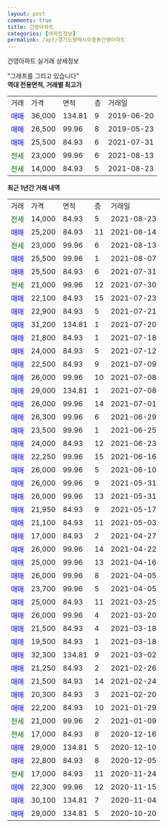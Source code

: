 ```yaml
---
layout: post
comments: true
title: 건영아파트
categories: [아파트정보]
permalink: /apt/경기도평택시이충동건영아파트
---
```


건영아파트 실거래 상세정보

<script type="text/javascript">
  google.charts.load('current', {'packages':['line', 'corechart']});
  google.charts.setOnLoadCallback(drawChart);

  function drawChart() {
    var data = new google.visualization.DataTable();
    data.addColumn('date', '거래일');
    data.addColumn('number', "매매");
    data.addColumn('number', "전세");
    data.addColumn('number', "전매");

    data.addRows([[new Date(Date.parse("2021-08-23")), null, 14000, null], [new Date(Date.parse("2021-08-14")), 25200, null, null], [new Date(Date.parse("2021-08-13")), null, 23000, null], [new Date(Date.parse("2021-08-07")), 25500, null, null], [new Date(Date.parse("2021-07-31")), 25500, null, null], [new Date(Date.parse("2021-07-30")), null, 21000, null], [new Date(Date.parse("2021-07-23")), 22100, null, null], [new Date(Date.parse("2021-07-21")), 22900, null, null], [new Date(Date.parse("2021-07-20")), 31200, null, null], [new Date(Date.parse("2021-07-18")), 21800, null, null], [new Date(Date.parse("2021-07-12")), 24000, null, null], [new Date(Date.parse("2021-07-09")), 22500, null, null], [new Date(Date.parse("2021-07-08")), 26000, null, null], [new Date(Date.parse("2021-07-08")), 29000, null, null], [new Date(Date.parse("2021-07-01")), 26000, null, null], [new Date(Date.parse("2021-06-29")), 26300, null, null], [new Date(Date.parse("2021-06-25")), 23500, null, null], [new Date(Date.parse("2021-06-23")), 24000, null, null], [new Date(Date.parse("2021-06-16")), 22250, null, null], [new Date(Date.parse("2021-06-10")), 26000, null, null], [new Date(Date.parse("2021-05-31")), 26000, null, null], [new Date(Date.parse("2021-05-31")), 26000, null, null], [new Date(Date.parse("2021-05-17")), 21950, null, null], [new Date(Date.parse("2021-05-03")), 21100, null, null], [new Date(Date.parse("2021-04-27")), 17000, null, null], [new Date(Date.parse("2021-04-22")), 26000, null, null], [new Date(Date.parse("2021-04-16")), 25000, null, null], [new Date(Date.parse("2021-04-05")), 26000, null, null], [new Date(Date.parse("2021-04-05")), 23700, null, null], [new Date(Date.parse("2021-03-25")), 25000, null, null], [new Date(Date.parse("2021-03-20")), 26000, null, null], [new Date(Date.parse("2021-03-18")), 21500, null, null], [new Date(Date.parse("2021-03-18")), 19500, null, null], [new Date(Date.parse("2021-03-02")), 32300, null, null], [new Date(Date.parse("2021-02-26")), 21250, null, null], [new Date(Date.parse("2021-02-24")), 21500, null, null], [new Date(Date.parse("2021-02-20")), 20300, null, null], [new Date(Date.parse("2021-01-29")), 22200, null, null], [new Date(Date.parse("2021-01-09")), null, 21000, null], [new Date(Date.parse("2020-12-16")), null, 17000, null], [new Date(Date.parse("2020-12-10")), 29000, null, null], [new Date(Date.parse("2020-12-05")), 22800, null, null], [new Date(Date.parse("2020-11-24")), null, 17000, null], [new Date(Date.parse("2020-11-15")), 22300, null, null], [new Date(Date.parse("2020-11-04")), 30100, null, null], [new Date(Date.parse("2020-10-20")), 29000, null, null]]);

    var options = {
      hAxis: {
        format: 'yyyy/MM/dd'
      },    
      lineWidth: 0,
      pointsVisible: true,    
      title: '최근 1년간 유형별 실거래가 분포',
      legend: { position: 'bottom' }
    };

    var formatter = new google.visualization.NumberFormat({pattern:'###,###'} );
    formatter.format(data, 1);
    formatter.format(data, 2);
    
    setTimeout(function() {
        var chart = new google.visualization.LineChart(document.getElementById('columnchart_material'));
        chart.draw(data, (options));
        document.getElementById('loading').style.display = 'none';
    }, 200);
  }
</script>


<div id="loading" style="z-index:20; display: block; margin-left: 0px">"그래프를 그리고 있습니다"</div>
<div id="columnchart_material" style="width: 95%; margin-left: 0px; display: block"></div>
<!-- contents start -->
<b>역대 전용면적, 거래별 최고가</b>
<table class="sortable">
    <tr>
      <td>거래</td>
      <td>가격</td>
      <td>면적</td>
      <td>층</td>
      <td>거래일</td>
    </tr>
        <tr>
          <td><a style="color: blue">매매</a></td>
          <td>36,000</td>
          <td>134.81</td>
          <td>9</td>
          <td>2019-06-20</td>
        </tr>            <tr>
          <td><a style="color: blue">매매</a></td>
          <td>26,500</td>
          <td>99.96</td>
          <td>8</td>
          <td>2019-05-23</td>
        </tr>            <tr>
          <td><a style="color: blue">매매</a></td>
          <td>25,500</td>
          <td>84.93</td>
          <td>6</td>
          <td>2021-07-31</td>
        </tr>        
        <tr>
              <td><a style="color: darkgreen">전세</a></td>
              <td>23,000</td>
              <td>99.96</td>
              <td>6</td>
              <td>2021-08-13</td>
            </tr>            <tr>
              <td><a style="color: darkgreen">전세</a></td>
              <td>14,000</td>
              <td>84.93</td>
              <td>5</td>
              <td>2021-08-23</td>
            </tr>        
    
</table>

<b>최근 1년간 거래 내역</b>

<table class="sortable">
    <tr>
      <td>거래</td>
      <td>가격</td>
      <td>면적</td>
      <td>층</td>
      <td>거래일</td>
    </tr>
    <tr>
      <td><a style="color: darkgreen">전세</a></td>
      <td>14,000</td>
      <td>84.93</td>
      <td>5</td>
      <td>2021-08-23</td>
    </tr>          <tr>
      <td><a style="color: blue">매매</a></td>
      <td>25,200</td>
      <td>84.93</td>
      <td>11</td>
      <td>2021-08-14</td>
    </tr>          <tr>
      <td><a style="color: darkgreen">전세</a></td>
      <td>23,000</td>
      <td>99.96</td>
      <td>6</td>
      <td>2021-08-13</td>
    </tr>          <tr>
      <td><a style="color: blue">매매</a></td>
      <td>25,500</td>
      <td>99.96</td>
      <td>1</td>
      <td>2021-08-07</td>
    </tr>          <tr>
      <td><a style="color: blue">매매</a></td>
      <td>25,500</td>
      <td>84.93</td>
      <td>6</td>
      <td>2021-07-31</td>
    </tr>          <tr>
      <td><a style="color: darkgreen">전세</a></td>
      <td>21,000</td>
      <td>99.96</td>
      <td>12</td>
      <td>2021-07-30</td>
    </tr>          <tr>
      <td><a style="color: blue">매매</a></td>
      <td>22,100</td>
      <td>84.93</td>
      <td>15</td>
      <td>2021-07-23</td>
    </tr>          <tr>
      <td><a style="color: blue">매매</a></td>
      <td>22,900</td>
      <td>84.93</td>
      <td>5</td>
      <td>2021-07-21</td>
    </tr>          <tr>
      <td><a style="color: blue">매매</a></td>
      <td>31,200</td>
      <td>134.81</td>
      <td>1</td>
      <td>2021-07-20</td>
    </tr>          <tr>
      <td><a style="color: blue">매매</a></td>
      <td>21,800</td>
      <td>84.93</td>
      <td>1</td>
      <td>2021-07-18</td>
    </tr>          <tr>
      <td><a style="color: blue">매매</a></td>
      <td>24,000</td>
      <td>84.93</td>
      <td>5</td>
      <td>2021-07-12</td>
    </tr>          <tr>
      <td><a style="color: blue">매매</a></td>
      <td>22,500</td>
      <td>84.93</td>
      <td>9</td>
      <td>2021-07-09</td>
    </tr>          <tr>
      <td><a style="color: blue">매매</a></td>
      <td>26,000</td>
      <td>99.96</td>
      <td>10</td>
      <td>2021-07-08</td>
    </tr>          <tr>
      <td><a style="color: blue">매매</a></td>
      <td>29,000</td>
      <td>134.81</td>
      <td>1</td>
      <td>2021-07-08</td>
    </tr>          <tr>
      <td><a style="color: blue">매매</a></td>
      <td>26,000</td>
      <td>99.96</td>
      <td>14</td>
      <td>2021-07-01</td>
    </tr>          <tr>
      <td><a style="color: blue">매매</a></td>
      <td>26,300</td>
      <td>99.96</td>
      <td>6</td>
      <td>2021-06-29</td>
    </tr>          <tr>
      <td><a style="color: blue">매매</a></td>
      <td>23,500</td>
      <td>99.96</td>
      <td>1</td>
      <td>2021-06-25</td>
    </tr>          <tr>
      <td><a style="color: blue">매매</a></td>
      <td>24,000</td>
      <td>84.93</td>
      <td>12</td>
      <td>2021-06-23</td>
    </tr>          <tr>
      <td><a style="color: blue">매매</a></td>
      <td>22,250</td>
      <td>99.96</td>
      <td>15</td>
      <td>2021-06-16</td>
    </tr>          <tr>
      <td><a style="color: blue">매매</a></td>
      <td>26,000</td>
      <td>99.96</td>
      <td>5</td>
      <td>2021-06-10</td>
    </tr>          <tr>
      <td><a style="color: blue">매매</a></td>
      <td>26,000</td>
      <td>99.96</td>
      <td>9</td>
      <td>2021-05-31</td>
    </tr>          <tr>
      <td><a style="color: blue">매매</a></td>
      <td>26,000</td>
      <td>99.96</td>
      <td>13</td>
      <td>2021-05-31</td>
    </tr>          <tr>
      <td><a style="color: blue">매매</a></td>
      <td>21,950</td>
      <td>84.93</td>
      <td>9</td>
      <td>2021-05-17</td>
    </tr>          <tr>
      <td><a style="color: blue">매매</a></td>
      <td>21,100</td>
      <td>84.93</td>
      <td>11</td>
      <td>2021-05-03</td>
    </tr>          <tr>
      <td><a style="color: blue">매매</a></td>
      <td>17,000</td>
      <td>84.93</td>
      <td>2</td>
      <td>2021-04-27</td>
    </tr>          <tr>
      <td><a style="color: blue">매매</a></td>
      <td>26,000</td>
      <td>99.96</td>
      <td>14</td>
      <td>2021-04-22</td>
    </tr>          <tr>
      <td><a style="color: blue">매매</a></td>
      <td>25,000</td>
      <td>99.96</td>
      <td>13</td>
      <td>2021-04-16</td>
    </tr>          <tr>
      <td><a style="color: blue">매매</a></td>
      <td>26,000</td>
      <td>99.96</td>
      <td>8</td>
      <td>2021-04-05</td>
    </tr>          <tr>
      <td><a style="color: blue">매매</a></td>
      <td>23,700</td>
      <td>99.96</td>
      <td>5</td>
      <td>2021-04-05</td>
    </tr>          <tr>
      <td><a style="color: blue">매매</a></td>
      <td>25,000</td>
      <td>84.93</td>
      <td>11</td>
      <td>2021-03-25</td>
    </tr>          <tr>
      <td><a style="color: blue">매매</a></td>
      <td>26,000</td>
      <td>99.96</td>
      <td>4</td>
      <td>2021-03-20</td>
    </tr>          <tr>
      <td><a style="color: blue">매매</a></td>
      <td>21,500</td>
      <td>84.93</td>
      <td>4</td>
      <td>2021-03-18</td>
    </tr>          <tr>
      <td><a style="color: blue">매매</a></td>
      <td>19,500</td>
      <td>84.93</td>
      <td>1</td>
      <td>2021-03-18</td>
    </tr>          <tr>
      <td><a style="color: blue">매매</a></td>
      <td>32,300</td>
      <td>134.81</td>
      <td>9</td>
      <td>2021-03-02</td>
    </tr>          <tr>
      <td><a style="color: blue">매매</a></td>
      <td>21,250</td>
      <td>84.93</td>
      <td>2</td>
      <td>2021-02-26</td>
    </tr>          <tr>
      <td><a style="color: blue">매매</a></td>
      <td>21,500</td>
      <td>84.93</td>
      <td>14</td>
      <td>2021-02-24</td>
    </tr>          <tr>
      <td><a style="color: blue">매매</a></td>
      <td>20,300</td>
      <td>84.93</td>
      <td>3</td>
      <td>2021-02-20</td>
    </tr>          <tr>
      <td><a style="color: blue">매매</a></td>
      <td>22,200</td>
      <td>84.93</td>
      <td>10</td>
      <td>2021-01-29</td>
    </tr>          <tr>
      <td><a style="color: darkgreen">전세</a></td>
      <td>21,000</td>
      <td>99.96</td>
      <td>2</td>
      <td>2021-01-09</td>
    </tr>          <tr>
      <td><a style="color: darkgreen">전세</a></td>
      <td>17,000</td>
      <td>84.93</td>
      <td>8</td>
      <td>2020-12-16</td>
    </tr>          <tr>
      <td><a style="color: blue">매매</a></td>
      <td>29,000</td>
      <td>134.81</td>
      <td>5</td>
      <td>2020-12-10</td>
    </tr>          <tr>
      <td><a style="color: blue">매매</a></td>
      <td>22,800</td>
      <td>84.93</td>
      <td>8</td>
      <td>2020-12-05</td>
    </tr>          <tr>
      <td><a style="color: darkgreen">전세</a></td>
      <td>17,000</td>
      <td>84.93</td>
      <td>11</td>
      <td>2020-11-24</td>
    </tr>          <tr>
      <td><a style="color: blue">매매</a></td>
      <td>22,300</td>
      <td>99.96</td>
      <td>12</td>
      <td>2020-11-15</td>
    </tr>          <tr>
      <td><a style="color: blue">매매</a></td>
      <td>30,100</td>
      <td>134.81</td>
      <td>7</td>
      <td>2020-11-04</td>
    </tr>          <tr>
      <td><a style="color: blue">매매</a></td>
      <td>29,000</td>
      <td>134.81</td>
      <td>5</td>
      <td>2020-10-20</td>
    </tr>      </table>
<!-- contents end -->    

